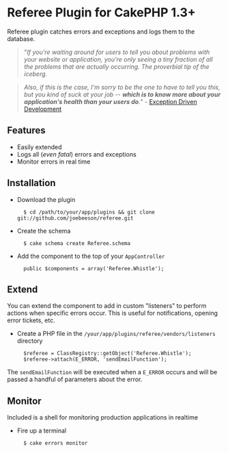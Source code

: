 # Referee Plugin for CakePHP 1.3+

Referee plugin catches errors and exceptions and logs them to the database.

> "*If you're waiting around for users to tell you about problems with your website or application, you're only seeing a tiny fraction of all the problems that are actually occurring. The proverbial tip of the iceberg.*

> *Also, if this is the case, I'm sorry to be the one to have to tell you this, but you kind of suck at your job -- **which is to know more about your application's health than your users do**.*" - [Exception Driven Development][1]

## Features
 * Easily extended
 * Logs all (*even fatal*) errors and exceptions
 * Monitor errors in real time

## Installation

* Download the plugin

        $ cd /path/to/your/app/plugins && git clone git://github.com/joebeeson/referee.git

* Create the schema

        $ cake schema create Referee.schema

* Add the component to the top of your `AppController`

        public $components = array('Referee.Whistle');

## Extend

You can extend the component to add in custom "listeners" to perform actions when specific errors occur. This is useful for notifications, opening error tickets, etc.

* Create a PHP file in the `/your/app/plugins/referee/vendors/listeners` directory

        $referee = ClassRegistry::getObject('Referee.Whistle');
        $referee->attach(E_ERROR, 'sendEmailFunction');

The `sendEmailFunction` will be executed when a `E_ERROR` occurs and will be passed a handful of parameters about the error. 

## Monitor

Included is a shell for monitoring production applications in realtime

* Fire up a terminal

        $ cake errors monitor

  [1]: http://www.codinghorror.com/blog/2009/04/exception-driven-development.html
